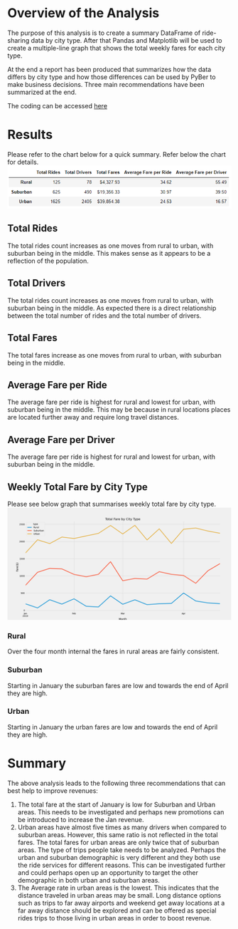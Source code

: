 # Overview of the Analysis

The purpose of this analysis is to create a summary DataFrame of ride-sharing data by city type. After that Pandas and Matplotlib will be used to create a multiple-line graph that shows the total weekly fares for each city type. 

At the end a report has been produced that summarizes how the data differs by city type and how those differences can be used by PyBer to make business decisions. Three main recommendations have been summarized at the end.

The coding can be accessed [here](https://github.com/shayanafzal/PyBer_Challenge/blob/553e72b825f27b4caad2fb000546c16742937af1/PyBer_Challenge.ipynb)

# Results 
Please refer to the chart below for a quick summary. Refer below the chart for details.
![GitHub Logo](https://github.com/shayanafzal/PyBer_Challenge/blob/553e72b825f27b4caad2fb000546c16742937af1/Analysis/Chart.png)


## Total Rides
The total rides count increases as one moves from rural to urban, with suburban being in the middle. This makes sense as it appears to be a reflection of the population.

## Total Drivers
The total rides count increases as one moves from rural to urban, with suburban being in the middle. As expected there is a direct relationship between the total number of rides and the total number of drivers. 

## Total Fares
The total fares increase as one moves from rural to urban, with suburban being in the middle.  

## Average Fare per Ride
The average fare per ride is highest for rural and lowest for urban, with suburban being in the middle. This may be because in rural locations places are located further away and require long travel distances. 

## Average Fare per Driver
The average fare per ride is highest for rural and lowest for urban, with suburban being in the middle. 

## Weekly Total Fare by City Type

Please see below graph that summarises weekly total fare by city type. 
![GitHub Logo](https://github.com/shayanafzal/PyBer_Challenge/blob/553e72b825f27b4caad2fb000546c16742937af1/Analysis/Fig1.png)

### Rural 
Over the four month internal the fares in rural areas are fairly consistent.
### Suburban
Starting in January the suburban fares are low and towards the end of April they are high.
### Urban
Starting in January the urban fares are low and towards the end of April they are high.

# Summary

The above analysis leads to the following three recommendations that can best help to improve revenues:

1. The total fare at the start of January is low for Suburban and Urban areas. This needs to be investigated and perhaps new promotions can be introduced to increase the Jan revenue. 
2. Urban areas have almost five times as many drivers when compared to suburban areas. However, this same ratio is not reflected in the total fares. The total fares for urban areas are only twice that of suburban areas. The type of trips people take needs to be analyzed. Perhaps the urban and suburban demographic is very different and they both use the ride services for different reasons. This can be investigated further and could perhaps open up an opportunity to target the other demographic in both urban and suburban areas.
3. The Average rate in urban areas is the lowest. This indicates that the distance traveled in urban areas may be small. Long distance options such as trips to far away airports and weekend get away locations at a far away distance should be explored and can be offered as special rides trips to those living in urban areas in order to boost revenue. 
